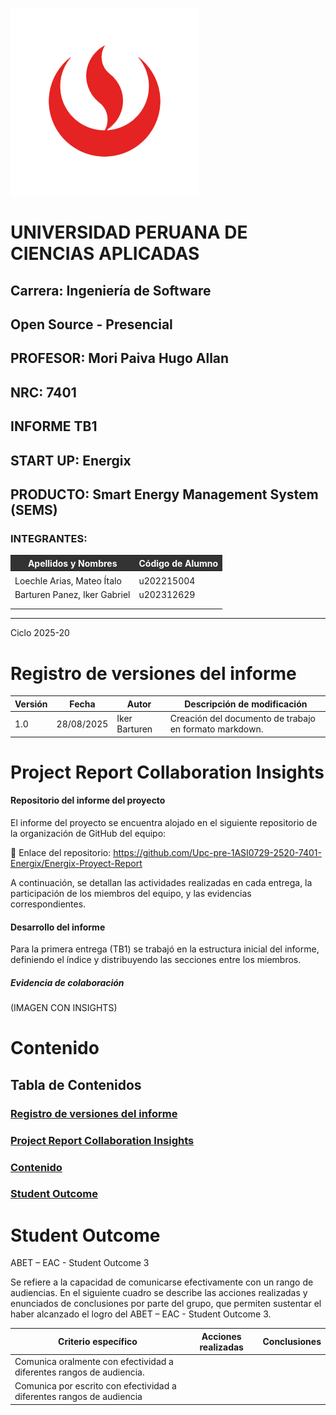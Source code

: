 ![upc logo .png](assets/upc-logo.png)

# UNIVERSIDAD PERUANA DE CIENCIAS APLICADAS

## Carrera: Ingeniería de Software
## Open Source - Presencial
## PROFESOR: Mori Paiva Hugo Allan
## NRC: 7401
## INFORME TB1
## START UP: Energix
## PRODUCTO: Smart Energy Management System (SEMS)

### INTEGRANTES:

<table>
  <thead>
    <tr>
      <th style="background-color: #333; color: #fff;">Apellidos y Nombres</th>
      <th style="background-color: #333; color: #fff;">Código de Alumno</th>
    </tr>
  </thead>
  <tbody>
    <tr>
      <td></td>
      <td></td>
    </tr>
    <tr>
      <td>Loechle Arias, Mateo Ítalo</td>
      <td>u202215004</td>
    </tr>
    <tr>
      <td>Barturen Panez, Iker Gabriel</td>
      <td>u202312629</td>
    </tr>
    <tr>
      <td></td>
      <td></td>
    </tr>
    <tr>
      <td></td>
      <td></td>
    </tr>
  </tbody>
</table>

--- 

Ciclo 2025-20

# Registro de versiones del informe

| Versión | Fecha      | Autor         | Descripción de modificación                               |
|---------|------------|---------------|-----------------------------------------------------------|
| 1.0     | 28/08/2025 | Iker Barturen | Creación del documento de trabajo en formato markdown.    |

# Project Report Collaboration Insights

#### Repositorio del informe del proyecto
El informe del proyecto se encuentra alojado en el siguiente repositorio de la organización de GitHub del equipo:

🔗 Enlace del repositorio: https://github.com/Upc-pre-1ASI0729-2520-7401-Energix/Energix-Proyect-Report

A continuación, se detallan las actividades realizadas en cada entrega, la participación de los miembros del equipo, y las evidencias correspondientes.

#### Desarrollo del informe
Para la primera entrega (TB1) se trabajó en la estructura inicial del informe, definiendo el índice y distribuyendo las secciones entre los miembros.

##### Evidencia de colaboración
(IMAGEN CON INSIGHTS)

# Contenido

## Tabla de Contenidos

### [Registro de versiones del informe](#registro-de-versiones-del-informe)
### [Project Report Collaboration Insights](#project-report-collaboration-insights)
### [Contenido](#contenido)
### [Student Outcome](#student-outcome-1)


# Student Outcome

ABET – EAC - Student Outcome 3

Se refiere a la capacidad de comunicarse efectivamente con un rango de audiencias.
En el siguiente cuadro se describe las acciones realizadas y enunciados de
conclusiones por parte del grupo, que permiten sustentar el haber alcanzado el logro
del ABET – EAC - Student Outcome 3.


| Criterio específico                                                   | Acciones realizadas | Conclusiones |
|-----------------------------------------------------------------------|---------------------|--------------|
| Comunica oralmente con efectividad a diferentes rangos de audiencia.  |                     |              |
| Comunica por escrito con efectividad a diferentes rangos de audiencia |                     |              |